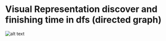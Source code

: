 # Visual Representation discover and finishing time in dfs (directed graph)

![alt text](https://scontent.fdac27-2.fna.fbcdn.net/v/t1.15752-9/315097894_457494849853497_1906111020923654587_n.jpg?_nc_cat=107&ccb=1-7&_nc_sid=ae9488&_nc_eui2=AeF2_ha1SOu1vKGXgxQZ5wappdTawhzQyHSl1NrCHNDIdN-pJWSdkiIfmdBhwOKG3mB563O9Uf5Ta9zbuFtG1cS-&_nc_ohc=-MhWC9P608cAX_66sl7&_nc_ht=scontent.fdac27-2.fna&oh=03_AdSO7To36hNrdC-NQUYjJtRbGedWziJLM4PeCieGg8y93A&oe=639C01FE)
